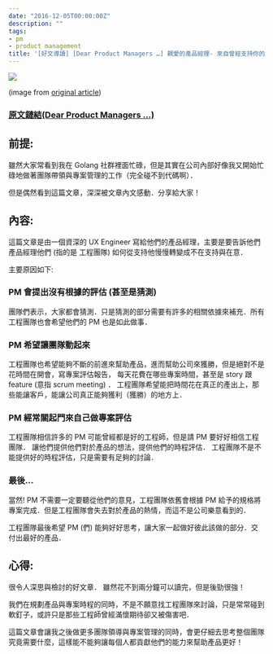 ```yaml
---
date: "2016-12-05T00:00:00Z"
description: ""
tags:
- pm
- product management
title: '[好文導讀] [Dear Product Managers …] 親愛的產品經理- 來自曾經支持你的工程團隊!'
---
```


![](../images/2016/20161205.jpeg)

(image from [original article](https://hackernoon.com/dear-product-managers-c488ba6386ea#.5d5wrl5mr))

### [原文鏈結(Dear Product Managers …)](https://hackernoon.com/dear-product-managers-c488ba6386ea#.5d5wrl5mr)

## 前提:

雖然大家常看到我在 Golang 社群裡面忙碌，但是其實在公司內部好像我又開始忙碌地做著團隊帶領與專案管理的工作（完全碰不到代碼啊）．

但是偶然看到這篇文章，深深被文章內文感動．分享給大家！

## 內容:

這篇文章是由一個資深的 UX Engineer 寫給他們的產品經理，主要是要告訴他們產品經理他們 (指的是 工程團隊) 如何從支持他慢慢轉變成不在支持與在意．

主要原因如下:

### PM 會提出沒有根據的評估 (甚至是猜測)

團隊們表示，大家都會猜測．只是猜測的部分需要有許多的相關依據來補充．所有工程團隊也會希望他們的 PM 也是如此做事．

### PM 希望讓團隊動起來

工程團隊也希望能夠不斷的前進來幫助產品，進而幫助公司來獲勝，但是絕對不是花時間在開會，寫專案評估報告， 每天花費在哪些專案時間，甚至是 story 跟 feature (意指 scrum meeting) ．
工程團隊希望能把時間花在真正的產出上，那些能讓客戶，能讓公司真正能夠獲利（獲勝）的地方上．

### PM 經常關起門來自己做專案評估

工程團隊相信許多的 PM 可能曾經都是好的工程師，但是請 PM 要好好相信工程團隊． 讓他們提供他們對於產品的想法，提供他們的時程評估．  工程團隊不是不能提供好的時程評估，只是需要有足夠的討論．


### 最後...

當然!   PM 不需要一定要聽從他們的意見，工程團隊依舊會根據 PM 給予的規格將專案完成．但是工程團隊會失去對於產品的熱情，而這不是公司樂意看到的．

工程團隊最後希望 PM (們) 能夠好好思考，讓大家一起做好彼此該做的部分．交付出最好的產品．


## 心得:

很令人深思與檢討的好文章． 雖然花不到兩分鐘可以讀完，但是後勁很強！

我們在規劃產品與專案時程的同時，不是不願意找工程團隊來討論，只是常常碰到軟釘子，或許只是那些工程師曾經滿懷期待卻又被傷害吧． 

這篇文章會讓我之後做更多團隊領導與專案管理的同時，會更仔細去思考整個團隊究竟需要什麼，這樣能不能夠讓每個人都貢獻他們的能力來幫助產品更好！